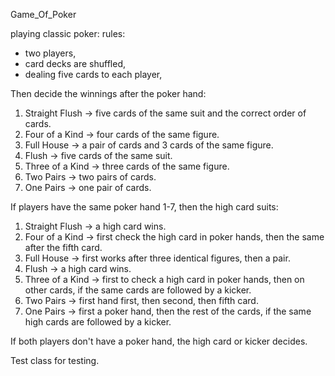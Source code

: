 Game_Of_Poker

playing classic poker:
rules:
- two players,
- card decks are shuffled,
- dealing five cards to each player,


Then decide the winnings after the poker hand:
1. Straight Flush -> five cards of the same suit and the correct order of cards.
2. Four of a Kind -> four cards of the same figure.
3. Full House ->
a pair of cards and 3 cards of the same figure.
4. Flush -> five cards of the same suit.
5. Three of a Kind -> three cards of the same figure.
6. Two Pairs ->
two pairs of cards.
7. One Pairs ->
one pair of cards.


If players have the same poker hand 1-7, then the high card suits:
1. Straight Flush -> a high card wins.
2. Four of a Kind -> first check the high card in poker hands, then the same after the fifth card.
3. Full House ->
first works after three identical figures, then a pair.
4. Flush -> a high card wins.
5. Three of a Kind -> first to check a high card in poker hands, then on other cards, if the same cards are followed by a kicker.
6. Two Pairs ->
first hand first, then second, then fifth card.
7. One Pairs ->
first a poker hand, then the rest of the cards, if the same high cards are followed by a kicker.



If both players don't have a poker hand, the high card or kicker decides.


Test class for testing.
